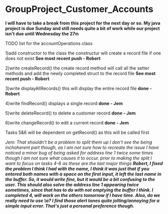 # GroupProject_Customer_Accounts

<strong>I will have to take a break from this project for the next day or so. My java project is due Sunday and still needs quite a bit of work while our project isn't due until Wednesday the 27<small>th</small> </strong>

TODO list for the accountOperations class

1)add constructor to the class
the constructur will create a record file if one does not exist
<strong>See most recent push - Robert</strong>

2)write createRecord() 
the create record method will call all the setter methods and add the newly completed
struct to the record file
<strong>See most recent push - Robert</strong>

3)write displayAllRecords() 
this will display the entire record file <strong>done -Robert</strong>

4)write findRecord()
displays a single record <strong>done - Jem</strong>

5)write deleteRecord()
to delete a customer record <strong>done - Jem</strong>

6)write  changeRecord()
to edit a current record <strong>done - Jem</strong>

Tasks 5&6 will be dependent on getRecord() as this will be called first 

<em>Jem: That shouldn't be a problem to split them up I don't see the being inchoherent part though, as I am not sure how to recreate the issue I have noticed a minor bug of being asked for address line 1 twice some times though I am not sure what causes it to occur. prior to making the split I want to focus on tasks 4-6 as these are the last major things</em>
<em><strong>Robert, I fixed the problem I think I had with the name, I think it was just that if you entered both names with a space on the first input, it left the last name in the buffer.  So, it would write fine, but it would be a bit confusing to the user.  This should also solve the address line 1 appearing twice sometimes, since that has to do with not emptying the buffer I think.  I completed 4, will work on the others tomorrow if I have time.
Also, do we really need to use \a?  I find those alert tones quite jolting/annoying for a simple input error.  That's just a personal preference though.</strong></em>

